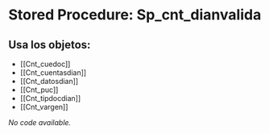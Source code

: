 # Stored Procedure: Sp_cnt_dianvalida

## Usa los objetos:
- [[Cnt_cuedoc]]
- [[Cnt_cuentasdian]]
- [[Cnt_datosdian]]
- [[Cnt_puc]]
- [[Cnt_tipdocdian]]
- [[Cnt_vargen]]

*No code available.*
